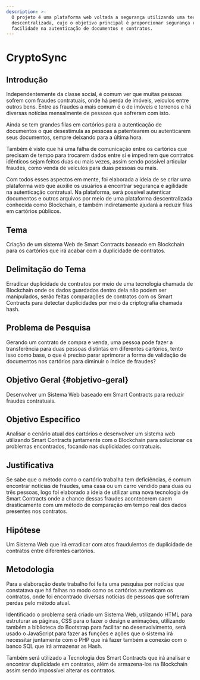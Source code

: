 ```yaml
---
description: >-
  O projeto é uma plataforma web voltada a segurança utilizando uma tecnologia
  descentralizada, cujo o objetivo principal é proporcionar segurança e
  facilidade na autenticação de documentos e contratos.
---
```


# CryptoSync

## Introdução

Independentemente da classe social, é comum ver que muitas pessoas sofrem com fraudes contratuais, onde há perda de imóveis, veículos entre outros bens. Entre as fraudes a mais comum é o de imóveis e terrenos e há diversas notícias mensalmente de pessoas que sofreram com isto.

Ainda se tem grandes filas em cartórios para a autenticação de documentos o que desestimula as pessoas a patentearem ou autenticarem seus documentos, sempre deixando para a última hora.

Também é visto que há uma falha de comunicação entre os cartórios que precisam de tempo para trocarem dados entre si e impedirem que contratos idênticos sejam feitos duas ou mais vezes, assim sendo possível articular fraudes, como venda de veículos para duas pessoas ou mais.

Com todos esses aspectos em mente, foi elaborada a ideia de se criar uma plataforma web que auxilie os usuários a encontrar segurança e agilidade na autenticação contratual. Na plataforma, será possível autenticar documentos e outros arquivos por meio de uma plataforma descentralizada conhecida como Blockchain, e também indiretamente ajudará a reduzir filas em cartórios públicos.

## Tema

Criação de um sistema Web de Smart Contracts baseado em Blockchain para os cartórios que irá acabar com a duplicidade de contratos.

## Delimitação do Tema

Erradicar duplicidade de contratos por meio de uma tecnologia chamada de Blockchain onde os dados guardados dentro dela não podem ser manipulados, serão feitas comparações de contratos com os Smart Contracts para detectar duplicidades por meio da criptografia chamada hash.

## Problema de Pesquisa

Gerando um contrato de compra e venda, uma pessoa pode fazer a transferência para duas pessoas distintas em diferentes cartórios, tento isso como base, o que é preciso parar aprimorar a forma de validação de documentos nos cartórios para diminuir o índice de fraudes?

## Objetivo Geral  {#objetivo-geral}

Desenvolver um Sistema Web baseado em Smart Contracts para reduzir fraudes contratuais.

## Objetivo Específico

Analisar o cenário atual dos cartórios e desenvolver um sistema web utilizando Smart Contracts juntamente com o Blockchain para solucionar os problemas encontrados, focando nas duplicidades contratuais.

## Justificativa

Se sabe que o método como o cartório trabalha tem deficiências, é comum encontrar notícias de fraudes, uma casa ou um carro vendido para duas ou três pessoas, logo foi elaborado a ideia de utilizar uma nova tecnologia de Smart Contracts onde a chance dessas fraudes acontecerem caem drasticamente com um método de comparação em tempo real dos dados presentes nos contratos.

## Hipótese

Um Sistema Web que irá erradicar com atos fraudulentos de duplicidade de contratos entre diferentes cartórios.

## Metodologia

Para a elaboração deste trabalho foi feita uma pesquisa por notícias que constatava que há falhas no modo como os cartórios autenticam os contratos, onde foi encontrado diversas notícias de pessoas que sofreram perdas pelo método atual.

Identificado o problema será criado um Sistema Web, utilizando HTML para estruturar as páginas, CSS para o fazer o design e animações, utilizando também a biblioteca do Bootstrap para facilitar no desenvolvimento, será usado o JavaScript para fazer as funções e ações que o sistema irá necessitar juntamente com o PHP que irá fazer também a conexão com o banco SQL que irá armazenar as Hash.

Também será utilizado a Tecnologia dos Smart Contracts que irá analisar e encontrar duplicidade em contratos, além de armazena-los na Blockchain assim sendo impossível alterar os contratos.

